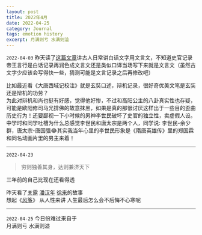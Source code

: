 ```yaml
---
layout: post
title: 2022年4月
date: 2022-04-25
category: Journal
tags: emotion history
excerpt: 月满则亏 水满则溢
---
```


`2022-04-03`
昨天读了[这篇文章](https://mp.weixin.qq.com/s/e9z-cGjfLS2g6gd97cvMvw)讲古人日常讲白话文字用文言文，不知道史官记录帝王言行是白话记录再润色成文言文还是类似口译当场写下来就是文言文（虽然古文字少应该会写得快一些，猜测可能是文言记录之后再修改吧）

比如最近看《大唐西域记校注》就是玄奘口述，辩机记录，很好奇优美文笔是玄奘还是辩机的功劳？  
为此对辩机和尚也挺有好感，觉得他好惨，不过和高阳公主的八卦真实性也存疑，可能是欧阳修司马光排佛的故意抹黑，如果是真的那很讨厌这样出于一些目的歪曲历史行为！还要鄙视一下小时候的男神李世民破坏了史官的独立性，卖虚假人设。中学时和同学吐槽为什么总感觉李世民和唐太宗是两个人，同学说: 李世民-余少群，唐太宗-唐国强😂其实我当年心里的李世民形象是《隋唐英雄传》里的郑国霖和同名动画片里的男主来着！

---

`2022-04-23`
> 穷则独善其身，达则兼济天下 

三年前的自己比现在还看得透

昨天看了[关露](https://zh.m.wikipedia.org/zh-hans/%E5%85%B3%E9%9C%B2) [潘汉年](https://zh.wikipedia.org/wiki/%E6%BD%98%E6%B1%89%E5%B9%B4) [徐来](https://zh.wikipedia.org/zh-tw/%E5%BE%90%E6%9D%A5_(%E6%BC%94%E5%91%98))的故事  
想起《[风筝](https://movie.douban.com/subject/25752323/)》 
从人性来讲 人生最后怎么会不后悔不心寒呢

---
`2022-04-25`
今日份难过来自于  
月满则亏 水满则溢